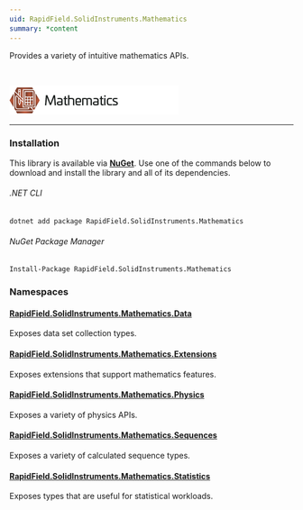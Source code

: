 ```yaml
---
uid: RapidField.SolidInstruments.Mathematics
summary: *content
---
```


<!--
Copyright (c) RapidField LLC. Licensed under the MIT License. See LICENSE.txt in the project root for license information.
-->

Provides a variety of intuitive mathematics APIs.

<br />

![Mathematics label](../images/Label.Mathematics.300w.png)
- - -

### Installation

This library is available via [**NuGet**](https://docs.microsoft.com/en-us/nuget/quickstart/install-and-use-a-package-in-visual-studio). Use one of the commands below to download and install the library and all of its dependencies.

###### .NET CLI

```shell
dotnet add package RapidField.SolidInstruments.Mathematics
```

###### NuGet Package Manager

```shell
Install-Package RapidField.SolidInstruments.Mathematics
```

### Namespaces

#### [RapidField.SolidInstruments.Mathematics.Data](https://www.solidinstruments.com/api/RapidField.SolidInstruments.Mathematics.Data.html)

<section>
Exposes data set collection types.
</section>

#### [RapidField.SolidInstruments.Mathematics.Extensions](https://www.solidinstruments.com/api/RapidField.SolidInstruments.Mathematics.Extensions.html)

<section>
Exposes extensions that support mathematics features.
</section>

#### [RapidField.SolidInstruments.Mathematics.Physics](https://www.solidinstruments.com/api/RapidField.SolidInstruments.Mathematics.Physics.html)

<section>
Exposes a variety of physics APIs.
</section>

#### [RapidField.SolidInstruments.Mathematics.Sequences](https://www.solidinstruments.com/api/RapidField.SolidInstruments.Mathematics.Sequences.html)

<section>
Exposes a variety of calculated sequence types.
</section>

#### [RapidField.SolidInstruments.Mathematics.Statistics](https://www.solidinstruments.com/api/RapidField.SolidInstruments.Mathematics.Statistics.html)

<section>
Exposes types that are useful for statistical workloads.
</section>
